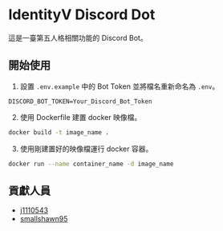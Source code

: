 # IdentityV Discord Dot

這是一臺第五人格相關功能的 Discord Bot。

## 開始使用
1. 設置 `.env.example` 中的 Bot Token 並將檔名重新命名為 `.env`。
```
DISCORD_BOT_TOKEN=Your_Discord_Bot_Token
```
2. 使用 Dockerfile 建置 docker 映像檔。
```bash
docker build -t image_name .
```
3. 使用剛建置好的映像檔運行 docker 容器。
```bash
docker run --name container_name -d image_name
```

## 貢獻人員
* [j1110543](https://github.com/j1110543)
* [smallshawn95](https://github.com/smallshawn95)
